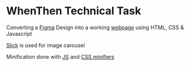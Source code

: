 # WhenThen Technical Task

Converting a [Figma](https://www.figma.com/file/bJ7i2yfJXA2Cs37Rd0uZsE/WhenThen%3A-Test-Case?node-id=1%3A7220) Design into a working [webpage](https://whenthentest.netlify.app/) using HTML, CSS & Javascript

[Slick](https://kenwheeler.github.io/slick/) is used for image carousel

Minification done with [JS](https://javascript-minifier.com/) and [CSS minifiers](https://cssminifier.com/)
